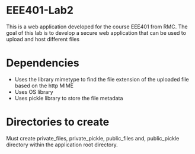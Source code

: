 # EEE401-Lab2
This is a web application developed for the course EEE401 from RMC.
The goal of this lab is to develop a secure web application that can be used to upload and host different files

# Dependencies
* Uses the library mimetype to find the file extension of the uploaded file based on the http MIME
* Uses OS library
* Uses pickle library to store the file metadata

# Directories to create
Must create private_files, private_pickle, public_files and, public_pickle directory within the application root directory.